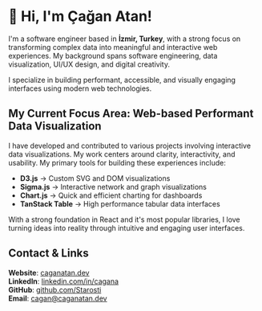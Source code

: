 # 👋 Hi, I'm Çağan Atan!

I'm a software engineer based in **İzmir, Turkey**, with a strong focus on transforming complex data into meaningful and interactive web experiences. My background spans software engineering, data visualization, UI/UX design, and digital creativity.

I specialize in building performant, accessible, and visually engaging interfaces using modern web technologies. 

## My Current Focus Area: Web-based Performant Data Visualization

I have developed and contributed to various projects involving interactive data visualizations. My work centers around clarity, interactivity, and usability. My primary tools for building these experiences include:

- **D3.js** -> Custom SVG and DOM visualizations
- **Sigma.js** -> Interactive network and graph visualizations
- **Chart.js** -> Quick and efficient charting for dashboards
- **TanStack Table** -> High performance tabular data interfaces

With a strong foundation in React and it's most popular libraries, I love turning ideas into reality through intuitive and engaging user interfaces.

## Contact & Links

**Website**: [caganatan.dev](caganatan.dev)  
**LinkedIn**: [linkedin.com/in/cagana](https://www.linkedin.com/in/cagana/)  
**GitHub**: [github.com/Starosti](https://github.com/Starosti)  
**Email**: cagan@caganatan.dev
